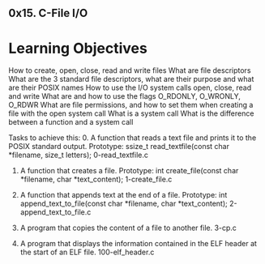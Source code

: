 ## 0x15. C-File I/O ##
# Learning Objectives  #
How to create, open, close, read and write files
What are file descriptors
What are the 3 standard file descriptors, what are their purpose and what are their POSIX names
How to use the I/O system calls open, close, read and write
What are and how to use the flags O_RDONLY, O_WRONLY, O_RDWR
What are file permissions, and how to set them when creating a file with the open system call
What is a system call
What is the difference between a function and a system call

Tasks to achieve this:
0. A function that reads a text file and prints it to the POSIX standard output.
   Prototype: ssize_t read_textfile(const char *filename, size_t letters);
   0-read_textfile.c

1. A function that creates a file.
   Prototype: int create_file(const char *filename, char *text_content);
   1-create_file.c

2. A function that appends text at the end of a file.
   Prototype: int append_text_to_file(const char *filename, char *text_content);
   2-append_text_to_file.c

3. A program that copies the content of a file to another file.
   3-cp.c

4. A program that displays the information contained in the
   ELF header at the start of an ELF file.
   100-elf_header.c